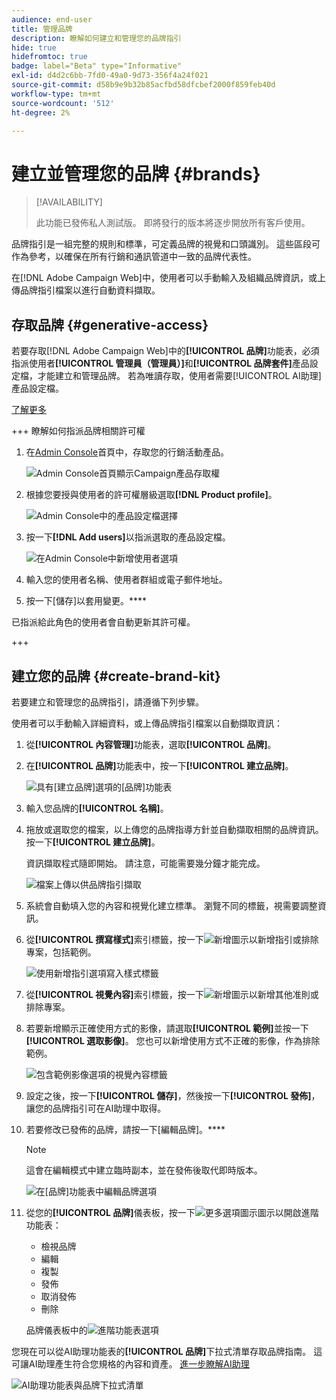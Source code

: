 ```yaml
---
audience: end-user
title: 管理品牌
description: 瞭解如何建立和管理您的品牌指引
hide: true
hidefromtoc: true
badge: label="Beta" type="Informative"
exl-id: d4d2c6bb-7fd0-49a0-9d73-356f4a24f021
source-git-commit: d58b9e9b32b85acfbd58dfcbef2000f859feb40d
workflow-type: tm+mt
source-wordcount: '512'
ht-degree: 2%

---
```


# 建立並管理您的品牌 {#brands}

>[!AVAILABILITY]
>
>此功能已發佈私人測試版。 即將發行的版本將逐步開放所有客戶使用。

品牌指引是一組完整的規則和標準，可定義品牌的視覺和口頭識別。 這些區段可作為參考，以確保在所有行銷和通訊管道中一致的品牌代表性。

在[!DNL Adobe Campaign Web]中，使用者可以手動輸入及組織品牌資訊，或上傳品牌指引檔案以進行自動資料擷取。

## 存取品牌 {#generative-access}

若要存取[!DNL Adobe Campaign Web]中的&#x200B;**[!UICONTROL 品牌]**&#x200B;功能表，必須指派使用者&#x200B;**[!UICONTROL 管理員（管理員）]**&#x200B;和&#x200B;**[!UICONTROL 品牌套件]**&#x200B;產品設定檔，才能建立和管理品牌。 若為唯讀存取，使用者需要[!UICONTROL AI助理]產品設定檔。

[了解更多](https://experienceleague.adobe.com/en/docs/campaign/campaign-v8/admin/permissions/manage-permissions)

+++ 瞭解如何指派品牌相關許可權

1. 在[Admin Console](https://adminconsole.adobe.com/enterprise)首頁中，存取您的行銷活動產品。

   ![Admin Console首頁顯示Campaign產品存取權](assets/brands_admin_1.png)

1. 根據您要授與使用者的許可權層級選取&#x200B;**[!DNL Product profile]**。

   ![Admin Console中的產品設定檔選擇](assets/brands_admin_2.png)

1. 按一下&#x200B;**[!DNL Add users]**&#x200B;以指派選取的產品設定檔。

   ![在Admin Console中新增使用者選項](assets/brands_admin_3.png)

1. 輸入您的使用者名稱、使用者群組或電子郵件地址。

1. 按一下[儲存]以套用變更。****

已指派給此角色的使用者會自動更新其許可權。

+++

## 建立您的品牌 {#create-brand-kit}

若要建立和管理您的品牌指引，請遵循下列步驟。

使用者可以手動輸入詳細資料，或上傳品牌指引檔案以自動擷取資訊：

1. 從&#x200B;**[!UICONTROL 內容管理]**&#x200B;功能表，選取&#x200B;**[!UICONTROL 品牌]**。

1. 在&#x200B;**[!UICONTROL 品牌]**&#x200B;功能表中，按一下&#x200B;**[!UICONTROL 建立品牌]**。

   ![具有[建立品牌]選項的[品牌]功能表](assets/brands_1.png)

1. 輸入您品牌的&#x200B;**[!UICONTROL 名稱]**。

1. 拖放或選取您的檔案，以上傳您的品牌指導方針並自動擷取相關的品牌資訊。 按一下&#x200B;**[!UICONTROL 建立品牌]**。

   資訊擷取程式隨即開始。 請注意，可能需要幾分鐘才能完成。

   ![檔案上傳以供品牌指引擷取](assets/brands_7.png)

1. 系統會自動填入您的內容和視覺化建立標準。 瀏覽不同的標籤，視需要調整資訊。

1. 從&#x200B;**[!UICONTROL 撰寫樣式]**&#x200B;索引標籤，按一下![新增圖示](assets/do-not-localize/Smock_Add_18_N.svg)以新增指引或排除專案，包括範例。

   ![使用新增指引選項寫入樣式標籤](assets/brands_2.png)

1. 從&#x200B;**[!UICONTROL 視覺內容]**&#x200B;索引標籤，按一下![新增圖示](assets/do-not-localize/Smock_Add_18_N.svg)以新增其他准則或排除專案。

1. 若要新增顯示正確使用方式的影像，請選取&#x200B;**[!UICONTROL 範例]**&#x200B;並按一下&#x200B;**[!UICONTROL 選取影像]**。 您也可以新增使用方式不正確的影像，作為排除範例。

   ![包含範例影像選項的視覺內容標籤](assets/brands_3.png)

1. 設定之後，按一下&#x200B;**[!UICONTROL 儲存]**，然後按一下&#x200B;**[!UICONTROL 發佈]**，讓您的品牌指引可在AI助理中取得。

1. 若要修改已發佈的品牌，請按一下[編輯品牌]。****

   >[!NOTE]
   >
   >這會在編輯模式中建立臨時副本，並在發佈後取代即時版本。

   ![在[品牌]功能表中編輯品牌選項](assets/brands_4.png)

1. 從您的&#x200B;**[!UICONTROL 品牌]**&#x200B;儀表板，按一下![更多選項圖示](assets/do-not-localize/Smock_More_18_N.svg)圖示以開啟進階功能表：

   * 檢視品牌
   * 編輯
   * 複製
   * 發佈
   * 取消發佈
   * 刪除

   品牌儀表板中的![進階功能表選項](assets/brands_5.png)

您現在可以從AI助理功能表的&#x200B;**[!UICONTROL 品牌]**&#x200B;下拉式清單存取品牌指南。 這可讓AI助理產生符合您規格的內容和資產。 [進一步瞭解AI助理](../email/generative-gs.md)

![AI助理功能表與品牌下拉式清單](assets/brands_6.png)